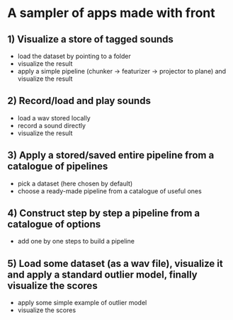 # A sampler of apps made with front

## 1) Visualize a store of tagged sounds
* load the dataset by pointing to a folder
* visualize the result
* apply a simple pipeline (chunker -> featurizer -> projector to plane) and visualize the result

## 2) Record/load and play sounds
* load a wav stored locally
* record a sound directly
* visualize the result

## 3) Apply a stored/saved entire pipeline from a catalogue of pipelines
* pick a dataset (here chosen by default)
* choose a ready-made pipeline from a catalogue of useful ones

## 4) Construct step by step a pipeline from a catalogue of options
* add one by one steps to build a pipeline

## 5) Load some dataset (as a wav file), visualize it and apply a standard outlier model, finally visualize the scores
* apply some simple example of outlier model 
* visualize the scores

